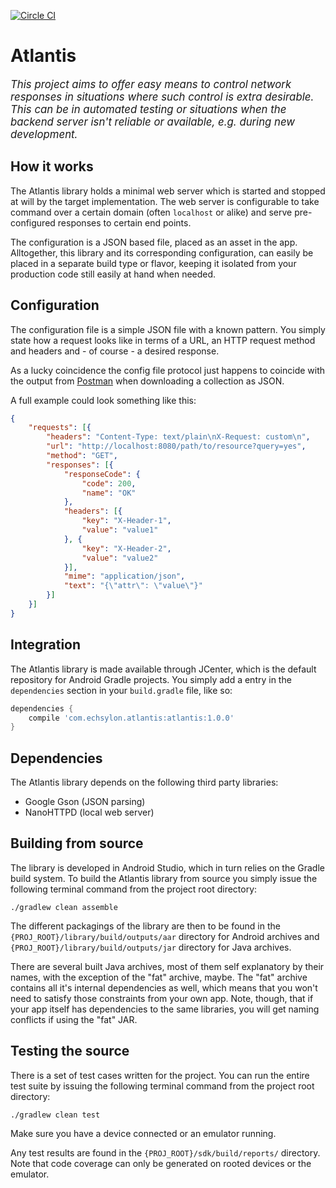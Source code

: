 [![Circle CI](https://circleci.com/gh/echsylon/atlantis/tree/master.svg?style=svg)](https://circleci.com/gh/echsylon/atlantis/tree/master)

# Atlantis

<big><em>
This project aims to offer easy means to control network responses in situations where such control is extra desirable. This can be in automated testing or situations when the backend server isn't reliable or available, e.g. during new development.  
</em></big>

## How it works

The Atlantis library holds a minimal web server which is started and stopped at will by the target implementation. The web server is configurable to take command over a certain domain (often `localhost` or alike) and serve pre-configured responses to certain end points.

The configuration is a JSON based file, placed as an asset in the app. Alltogether, this library and its corresponding configuration, can easily be placed in a separate build type or flavor, keeping it isolated from your production code still easily at hand when needed.

## Configuration

The configuration file is a simple JSON file with a known pattern. You simply state how a request looks like in terms of a URL, an HTTP request method and headers and - of course - a desired response.

As a lucky coincidence the config file protocol just happens to coincide with the output from [Postman](https://www.getpostman.com/docs) when downloading a collection as JSON.

A full example could look something like this:

````json
{
	"requests": [{
		"headers": "Content-Type: text/plain\nX-Request: custom\n",
		"url": "http://localhost:8080/path/to/resource?query=yes",
		"method": "GET",
		"responses": [{
			"responseCode": {
				"code": 200,
				"name": "OK"
			},
			"headers": [{
				"key": "X-Header-1",
				"value": "value1"
			}, {
				"key": "X-Header-2",
				"value": "value2"
			}],
			"mime": "application/json",
			"text": "{\"attr\": \"value\"}"
		}]
	}]
}
````

## Integration

The Atlantis library is made available through JCenter, which is the default repository for Android Gradle projects. You simply add a entry in the `dependencies` section in your `build.gradle` file, like so:

````groovy
dependencies {
    compile 'com.echsylon.atlantis:atlantis:1.0.0'
}
````

## Dependencies

The Atlantis library depends on the following third party libraries:

* Google Gson (JSON parsing)
* NanoHTTPD (local web server)

## Building from source

The library is developed in Android Studio, which in turn relies on the Gradle build system. To build the Atlantis library from source you simply issue the following terminal command from the project root directory:

    ./gradlew clean assemble

The different packagings of the library are then to be found in the `{PROJ_ROOT}/library/build/outputs/aar` directory for Android archives and `{PROJ_ROOT}/library/build/outputs/jar` directory for Java archives.

There are several built Java archives, most of them self explanatory by their names, with the exception of the "fat" archive, maybe. The "fat" archive contains all it's internal dependencies as well, which means that you won't need to satisfy those constraints from your own app. Note, though, that if your app itself has dependencies to the same libraries, you will get naming conflicts if using the "fat" JAR.

## Testing the source

There is a set of test cases written for the project. You can run the entire test suite by issuing the following terminal command from the project root directory:

    ./gradlew clean test

Make sure you have a device connected or an emulator running.

Any test results are found in the `{PROJ_ROOT}/sdk/build/reports/` directory. Note that code coverage can only be generated on rooted devices or the emulator.
